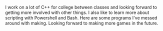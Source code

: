 I work on a lot of C++ for college between classes and looking forward to getting more involved with other things. I also like to learn more about scripting with Powershell and Bash. Here are some programs I've messed around with making. Looking forward to making more games in the future.

